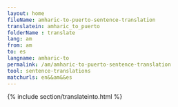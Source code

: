 ```yaml
---
layout: home
fileName: amharic-to-puerto-sentence-translation
translatein: amharic_to_puerto
folderName : translate
lang: am
from: am
to: es
langname: amharic-to
permalink: /am/amharic-to-puerto-sentence-translation
tool: sentence-translations
matchurls: en&&am&&es
---
```

{% include section/translateinto.html %}
